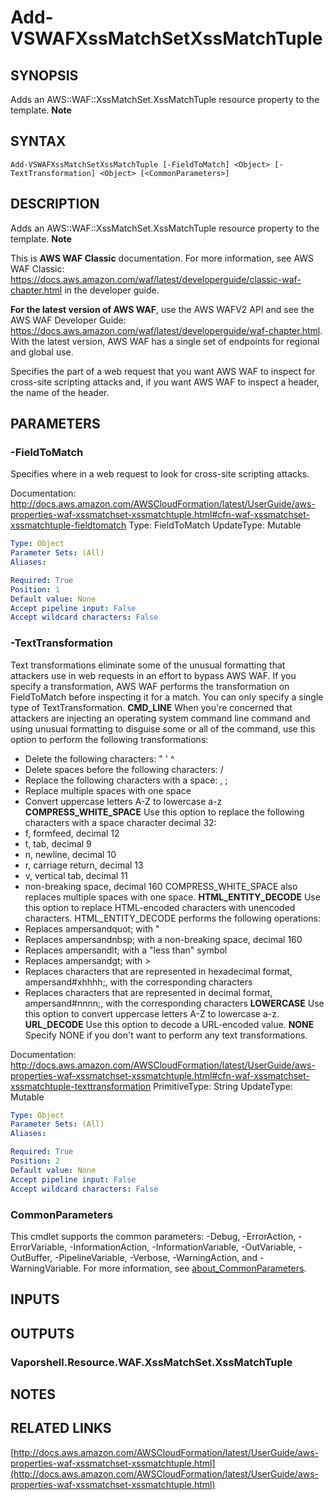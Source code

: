 # Add-VSWAFXssMatchSetXssMatchTuple

## SYNOPSIS
Adds an AWS::WAF::XssMatchSet.XssMatchTuple resource property to the template.
**Note**

## SYNTAX

```
Add-VSWAFXssMatchSetXssMatchTuple [-FieldToMatch] <Object> [-TextTransformation] <Object> [<CommonParameters>]
```

## DESCRIPTION
Adds an AWS::WAF::XssMatchSet.XssMatchTuple resource property to the template.
**Note**

This is **AWS WAF Classic** documentation.
For more information, see AWS WAF Classic: https://docs.aws.amazon.com/waf/latest/developerguide/classic-waf-chapter.html in the developer guide.

**For the latest version of AWS WAF**, use the AWS WAFV2 API and see the AWS WAF Developer Guide: https://docs.aws.amazon.com/waf/latest/developerguide/waf-chapter.html.
With the latest version, AWS WAF has a single set of endpoints for regional and global use.

Specifies the part of a web request that you want AWS WAF to inspect for cross-site scripting attacks and, if you want AWS WAF to inspect a header, the name of the header.

## PARAMETERS

### -FieldToMatch
Specifies where in a web request to look for cross-site scripting attacks.

Documentation: http://docs.aws.amazon.com/AWSCloudFormation/latest/UserGuide/aws-properties-waf-xssmatchset-xssmatchtuple.html#cfn-waf-xssmatchset-xssmatchtuple-fieldtomatch
Type: FieldToMatch
UpdateType: Mutable

```yaml
Type: Object
Parameter Sets: (All)
Aliases:

Required: True
Position: 1
Default value: None
Accept pipeline input: False
Accept wildcard characters: False
```

### -TextTransformation
Text transformations eliminate some of the unusual formatting that attackers use in web requests in an effort to bypass AWS WAF.
If you specify a transformation, AWS WAF performs the transformation on FieldToMatch before inspecting it for a match.
You can only specify a single type of TextTransformation.
**CMD_LINE**
When you're concerned that attackers are injecting an operating system command line command and using unusual formatting to disguise some or all of the command, use this option to perform the following transformations:
+ Delete the following characters:  " ' ^
+ Delete spaces before the following characters: / 
+ Replace the following characters with a space: , ;
+ Replace multiple spaces with one space
+ Convert uppercase letters A-Z to lowercase a-z
**COMPRESS_WHITE_SPACE**
Use this option to replace the following characters with a space character decimal 32:
+ f, formfeed, decimal 12
+ t, tab, decimal 9
+ n, newline, decimal 10
+ r, carriage return, decimal 13
+ v, vertical tab, decimal 11
+ non-breaking space, decimal 160
COMPRESS_WHITE_SPACE also replaces multiple spaces with one space.
**HTML_ENTITY_DECODE**
Use this option to replace HTML-encoded characters with unencoded characters.
HTML_ENTITY_DECODE performs the following operations:
+ Replaces ampersandquot; with "
+ Replaces ampersandnbsp; with a non-breaking space, decimal 160
+ Replaces ampersandlt; with a "less than" symbol
+ Replaces ampersandgt; with \>
+ Replaces characters that are represented in hexadecimal format, ampersand#xhhhh;, with the corresponding characters
+ Replaces characters that are represented in decimal format, ampersand#nnnn;, with the corresponding characters
**LOWERCASE**
Use this option to convert uppercase letters A-Z to lowercase a-z.
**URL_DECODE**
Use this option to decode a URL-encoded value.
**NONE**
Specify NONE if you don't want to perform any text transformations.

Documentation: http://docs.aws.amazon.com/AWSCloudFormation/latest/UserGuide/aws-properties-waf-xssmatchset-xssmatchtuple.html#cfn-waf-xssmatchset-xssmatchtuple-texttransformation
PrimitiveType: String
UpdateType: Mutable

```yaml
Type: Object
Parameter Sets: (All)
Aliases:

Required: True
Position: 2
Default value: None
Accept pipeline input: False
Accept wildcard characters: False
```

### CommonParameters
This cmdlet supports the common parameters: -Debug, -ErrorAction, -ErrorVariable, -InformationAction, -InformationVariable, -OutVariable, -OutBuffer, -PipelineVariable, -Verbose, -WarningAction, and -WarningVariable. For more information, see [about_CommonParameters](http://go.microsoft.com/fwlink/?LinkID=113216).

## INPUTS

## OUTPUTS

### Vaporshell.Resource.WAF.XssMatchSet.XssMatchTuple
## NOTES

## RELATED LINKS

[http://docs.aws.amazon.com/AWSCloudFormation/latest/UserGuide/aws-properties-waf-xssmatchset-xssmatchtuple.html](http://docs.aws.amazon.com/AWSCloudFormation/latest/UserGuide/aws-properties-waf-xssmatchset-xssmatchtuple.html)

